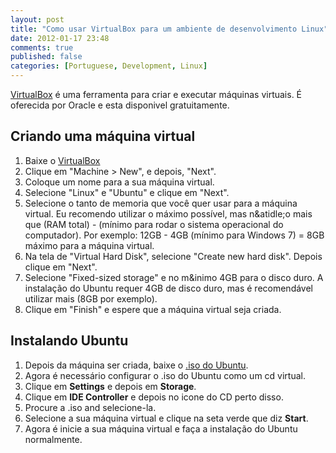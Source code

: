 ```yaml
---
layout: post
title: "Como usar VirtualBox para um ambiente de desenvolvimento Linux"
date: 2012-01-17 23:48
comments: true
published: false
categories: [Portuguese, Development, Linux]
---
```

[VirtualBox](https://www.virtualbox.org/wiki/Downloads) &eacute; uma ferramenta para criar e executar máquinas virtuais. &Eacute; oferecida por Oracle e esta disponivel gratuitamente.

## Criando uma máquina virtual

1. Baixe o [VirtualBox](https://www.virtualbox.org/wiki/Downloads)
2. Clique em "Machine > New", e depois, "Next".
3. Coloque um nome para a sua máquina virtual.
4. Selecione "Linux" e "Ubuntu" e clique em "Next".
5. Selecione o tanto de memoria que voc&ecirc; quer usar para a máquina virtual. Eu recomendo utilizar o m&aacute;ximo poss&iacute;vel, mas n&atidle;o mais que (RAM total) - (m&iacute;nimo para rodar o sistema operacional do computador). Por exemplo: 12GB - 4GB (m&iacute;nimo para Windows 7) = 8GB m&aacute;ximo para a m&aacute;quina virtual.
6. Na tela de "Virtual Hard Disk", selecione "Create new hard disk". Depois clique em "Next".
7. Selecione "Fixed-sized storage" e no m&inimo 4GB para o disco duro. A instala&ccedil;&atilde;o do Ubuntu requer 4GB de disco duro, mas &eacute; recomend&aacute;vel utilizar mais (8GB por exemplo).
8. Clique em "Finish" e espere que a máquina virtual seja criada.

## Instalando Ubuntu
1. Depois da máquina ser criada, baixe o [.iso do Ubuntu](http://www.ubuntu.com/download/ubuntu/download).
2. Agora &eacute; necess&aacute;rio configurar o .iso do Ubuntu como um cd virtual.
3. Clique em **Settings** e depois em **Storage**.
4. Clique em **IDE Controller** e depois no icone do CD perto disso.
5. Procure a .iso and selecione-la.
6. Selecione a sua m&aacute;quina virtual e clique na seta verde que diz **Start**.
7. Agora &eacute; inicie a sua m&aacute;quina virtual e fa&ccedil;a a instala&ccedil;&atilde;o do Ubuntu normalmente.
